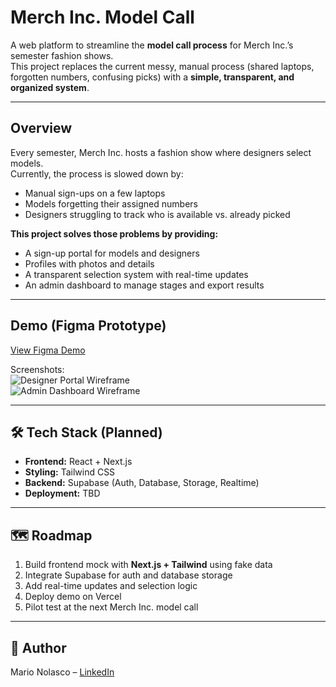 # Merch Inc. Model Call

A web platform to streamline the **model call process** for Merch Inc.’s semester fashion shows.  
This project replaces the current messy, manual process (shared laptops, forgotten numbers, confusing picks) with a **simple, transparent, and organized system**.

---

## Overview
Every semester, Merch Inc. hosts a fashion show where designers select models.  
Currently, the process is slowed down by:
- Manual sign-ups on a few laptops
- Models forgetting their assigned numbers
- Designers struggling to track who is available vs. already picked

**This project solves those problems by providing:**
- A sign-up portal for models and designers
- Profiles with photos and details
- A transparent selection system with real-time updates
- An admin dashboard to manage stages and export results

---

## Demo (Figma Prototype)
[View Figma Demo](https://www.figma.com/make/u88hRbZ6gWMlwZMvsHsQeu/Fashion-Show-Model-Call-Wireframes?node-id=0-1&t=NDNBv05NmcmsxZCM-1)

Screenshots:  
![Designer Portal Wireframe](docs/designer-portal.png)  
![Admin Dashboard Wireframe](docs/admin-dashboard.png)

---

## 🛠 Tech Stack (Planned)
- **Frontend:** React + Next.js  
- **Styling:** Tailwind CSS  
- **Backend:** Supabase (Auth, Database, Storage, Realtime)  
- **Deployment:** TBD  

---

## 🗺 Roadmap
1. Build frontend mock with **Next.js + Tailwind** using fake data  
2. Integrate Supabase for auth and database storage  
3. Add real-time updates and selection logic  
4. Deploy demo on Vercel  
5. Pilot test at the next Merch Inc. model call  

---

## 👤 Author
Mario Nolasco – [LinkedIn](https://www.linkedin.com/in/marionolascocortez/)
